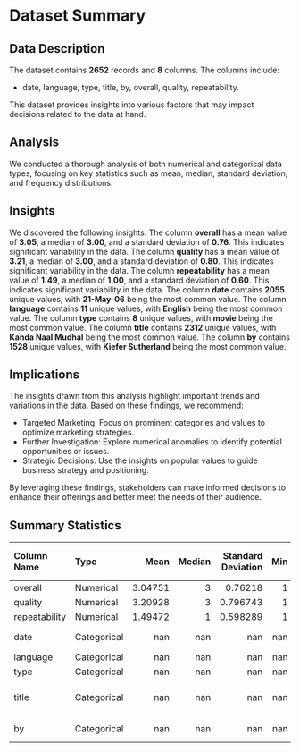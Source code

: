 # Dataset Summary

## Data Description
The dataset contains **2652** records and **8** columns. The columns include:
- date, language, type, title, by, overall, quality, repeatability.

This dataset provides insights into various factors that may impact decisions related to the data at hand.

## Analysis
We conducted a thorough analysis of both numerical and categorical data types, focusing on key statistics such as mean, median, standard deviation, and frequency distributions.

## Insights
We discovered the following insights:
The column **overall** has a mean value of **3.05**, a median of **3.00**, and a standard deviation of **0.76**. This indicates significant variability in the data.
The column **quality** has a mean value of **3.21**, a median of **3.00**, and a standard deviation of **0.80**. This indicates significant variability in the data.
The column **repeatability** has a mean value of **1.49**, a median of **1.00**, and a standard deviation of **0.60**. This indicates significant variability in the data.
The column **date** contains **2055** unique values, with **21-May-06** being the most common value.
The column **language** contains **11** unique values, with **English** being the most common value.
The column **type** contains **8** unique values, with **movie** being the most common value.
The column **title** contains **2312** unique values, with **Kanda Naal Mudhal** being the most common value.
The column **by** contains **1528** unique values, with **Kiefer Sutherland** being the most common value.

## Implications
The insights drawn from this analysis highlight important trends and variations in the data. Based on these findings, we recommend:
- Targeted Marketing: Focus on prominent categories and values to optimize marketing strategies.
- Further Investigation: Explore numerical anomalies to identify potential opportunities or issues.
- Strategic Decisions: Use the insights on popular values to guide business strategy and positioning.

By leveraging these findings, stakeholders can make informed decisions to enhance their offerings and better meet the needs of their audience.

## Summary Statistics
| Column Name   | Type        |      Mean |   Median |   Standard Deviation |   Min |   Max |   Unique Values | Most Common Value   |   Missing Values |
|:--------------|:------------|----------:|---------:|---------------------:|------:|------:|----------------:|:--------------------|-----------------:|
| overall       | Numerical   |   3.04751 |        3 |             0.76218  |     1 |     5 |             nan | nan                 |              nan |
| quality       | Numerical   |   3.20928 |        3 |             0.796743 |     1 |     5 |             nan | nan                 |              nan |
| repeatability | Numerical   |   1.49472 |        1 |             0.598289 |     1 |     3 |             nan | nan                 |              nan |
| date          | Categorical | nan       |      nan |           nan        |   nan |   nan |            2055 | 21-May-06           |               99 |
| language      | Categorical | nan       |      nan |           nan        |   nan |   nan |              11 | English             |                0 |
| type          | Categorical | nan       |      nan |           nan        |   nan |   nan |               8 | movie               |                0 |
| title         | Categorical | nan       |      nan |           nan        |   nan |   nan |            2312 | Kanda Naal Mudhal   |                0 |
| by            | Categorical | nan       |      nan |           nan        |   nan |   nan |            1528 | Kiefer Sutherland   |              262 |